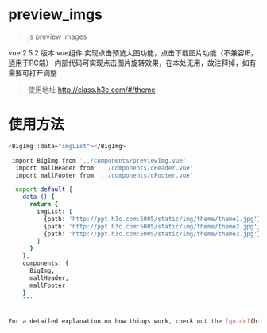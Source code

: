 # preview_imgs

> js preview images 

vue 2.5.2 版本 vue组件
实现点击预览大图功能，点击下载图片功能（不兼容IE，适用于PC端）
内部代码可实现点击图片旋转效果，在本处无用，故注释掉，如有需要可打开调整
> 使用地址 http://class.h3c.com/#/theme

# 使用方法
``` bash
<BigImg :data="imgList"></BigImg>

 import BigImg from '../components/previewImg.vue'
  import mallHeader from '../components/cHeader.vue'
  import mallFooter from '../components/cFooter.vue'

  export default {
    data () {
      return {
        imgList: [
          {path: 'http://ppt.h3c.com:5005/static/img/theme/theme1.jpg'},
          {path: 'http://ppt.h3c.com:5005/static/img/theme/theme2.jpg'},
          {path: 'http://ppt.h3c.com:5005/static/img/theme/theme3.jpg'}
        ]
      }
    },
    components: {
      BigImg,
      mallHeader,
      mallFooter
    }
    ```


For a detailed explanation on how things work, check out the [guide](http://vuejs-templates.github.io/webpack/) and [docs for vue-loader](http://vuejs.github.io/vue-loader).
